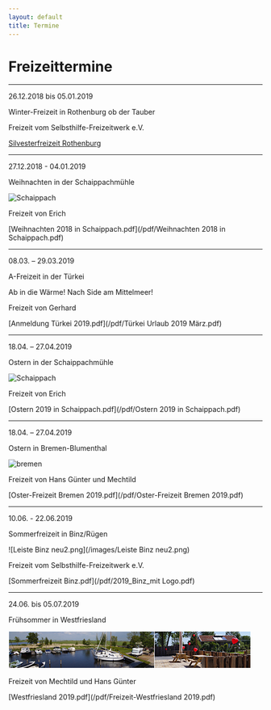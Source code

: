 ```yaml
---
layout: default
title: Termine
---
```

# Freizeittermine

-----------------------------------------------------------------------------

26.12.2018 bis 05.01.2019

Winter-Freizeit in Rothenburg ob der Tauber 

Freizeit vom Selbsthilfe-Freizeitwerk e.V.

[Silvesterfreizeit Rothenburg](pdf/2018Rothenburg.pdf)

-----------------------------------------------------------------------------

27.12.2018 - 04.01.2019

Weihnachten in der Schaippachmühle

![Schaippach](/images/schaippach.jpeg)

Freizeit von Erich

[Weihnachten 2018 in Schaippach.pdf](/pdf/Weihnachten 2018 in Schaippach.pdf)

-----------------------------------------------------------------------------

08.03. – 29.03.2019

A-Freizeit in der Türkei 

Ab in die Wärme! Nach Side am Mittelmeer! 

Freizeit von Gerhard

[Anmeldung Türkei 2019.pdf](/pdf/Türkei Urlaub 2019 März.pdf)

-----------------------------------------------------------------------------

18.04. – 27.04.2019

Ostern in der Schaippachmühle

![Schaippach](/images/schaippach.jpeg)

Freizeit von Erich

[Ostern 2019 in Schaippach.pdf](/pdf/Ostern 2019 in Schaippach.pdf)

-----------------------------------------------------------------------------

18.04. – 27.04.2019

Ostern in Bremen-Blumenthal

![bremen](/images/bremen.jpeg)

Freizeit von Hans Günter und Mechtild

[Oster-Freizeit Bremen 2019.pdf](/pdf/Oster-Freizeit Bremen 2019.pdf)

-----------------------------------------------------------------------------

10.06. - 22.06.2019

Sommerfreizeit in Binz/Rügen

![Leiste Binz neu2.png](/images/Leiste Binz neu2.png)

Freizeit vom Selbsthilfe-Freizeitwerk e.V.

[Sommerfreizeit Binz.pdf](/pdf/2019_Binz_mit Logo.pdf)

-----------------------------------------------------------------------------

24.06. bis 05.07.2019

Frühsommer in Westfriesland

![Leiste_Friesland](/images/Leiste_Friesland.jpg)

Freizeit von Mechtild und Hans Günter

[Westfriesland 2019.pdf](/pdf/Freizeit-Westfriesland 2019.pdf)
